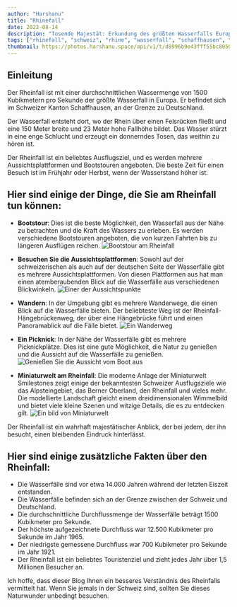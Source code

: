 ```yaml
---
author: "Harshanu"
title: "Rhinefall"
date: 2022-08-14
description: "Tosende Majestät: Erkundung des größten Wasserfalls Europas - Rheinfall"
tags: ["rhinefall", "schweiz", "rhine", "wasserfall", "schaffhausen", "schiff", "miniatur"]
thumbnail: https://photos.harshanu.space/api/v1/t/d8996b9e43fff55bc8050c3685a46b2fe913ce79/081gaa0s/fit_2048
---
```


## Einleitung

Der Rheinfall ist mit einer durchschnittlichen Wassermenge von 1500 Kubikmetern pro Sekunde der größte Wasserfall in Europa. Er befindet sich im Schweizer Kanton Schaffhausen, an der Grenze zu Deutschland.

Der Wasserfall entsteht dort, wo der Rhein über einen Felsrücken fließt und eine 150 Meter breite und 23 Meter hohe Fallhöhe bildet. Das Wasser stürzt in eine enge Schlucht und erzeugt ein donnerndes Tosen, das weithin zu hören ist.

Der Rheinfall ist ein beliebtes Ausflugsziel, und es werden mehrere Aussichtsplattformen und Bootstouren angeboten. Die beste Zeit für einen Besuch ist im Frühjahr oder Herbst, wenn der Wasserstand höher ist.

## Hier sind einige der Dinge, die Sie am Rheinfall tun können:
* **Bootstour**: Dies ist die beste Möglichkeit, den Wasserfall aus der Nähe zu betrachten und die Kraft des Wassers zu erleben. Es werden verschiedene Bootstouren angeboten, die von kurzen Fahrten bis zu längeren Ausflügen reichen.
![Bootstour am Rheinfall](https://photos.harshanu.space/api/v1/t/6b99760f06151d89e93aba6d6ec2c2ce26a9bff5/081gaa0s/fit_2048)

* **Besuchen Sie die Aussichtsplattformen**: Sowohl auf der schweizerischen als auch auf der deutschen Seite der Wasserfälle gibt es mehrere Aussichtsplattformen. Von diesen Plattformen aus hat man einen atemberaubenden Blick auf die Wasserfälle aus verschiedenen Blickwinkeln.
![Einer der Aussichtspunkte](https://photos.harshanu.space/api/v1/t/f35502fe62382dccb7fd7d1f91aac394ac2ebf2a/081gaa0s/fit_2048)

* **Wandern**: In der Umgebung gibt es mehrere Wanderwege, die einen Blick auf die Wasserfälle bieten. Der beliebteste Weg ist der Rheinfall-Hängebrückenweg, der über eine Hängebrücke führt und einen Panoramablick auf die Fälle bietet.
![Ein Wanderweg](https://photos.harshanu.space/api/v1/t/fd19d9f01fe7a23aa66cf713b953319408a77cd9/081gaa0s/fit_2048)

* **Ein Picknick**: In der Nähe der Wasserfälle gibt es mehrere Picknickplätze. Dies ist eine gute Möglichkeit, die Natur zu genießen und die Aussicht auf die Wasserfälle zu genießen.
![Genießen Sie die Aussicht vom Boot aus](https://photos.harshanu.space/api/v1/t/5b1911aba5994cd3daf977739882a55967741df8/081gaa0s/fit_2048)

* **Miniaturwelt am Rheinfall**: Die moderne Anlage der Miniaturwelt Smilestones zeigt einige der bekanntesten Schweizer Ausflugsziele wie das Alpsteingebiet, das Berner Oberland, den Rheinfall und vieles mehr. Die modellierte Landschaft gleicht einem dreidimensionalen Wimmelbild und bietet viele kleine Szenen und witzige Details, die es zu entdecken gilt.
![Ein bild von Miniaturwelt](https://photos.harshanu.space/api/v1/t/6025ed5098aa32d49d1de1cd520e30eb6499a763/081gaa0s/fit_2048)

Der Rheinfall ist ein wahrhaft majestätischer Anblick, der bei jedem, der ihn besucht, einen bleibenden Eindruck hinterlässt.

## Hier sind einige zusätzliche Fakten über den Rheinfall:

* Die Wasserfälle sind vor etwa 14.000 Jahren während der letzten Eiszeit entstanden.
* Die Wasserfälle befinden sich an der Grenze zwischen der Schweiz und Deutschland.
* Die durchschnittliche Durchflussmenge der Wasserfälle beträgt 1500 Kubikmeter pro Sekunde.
* Der höchste aufgezeichnete Durchfluss war 12.500 Kubikmeter pro Sekunde im Jahr 1965.
* Der niedrigste gemessene Durchfluss war 700 Kubikmeter pro Sekunde im Jahr 1921.
* Der Rheinfall ist ein beliebtes Touristenziel und zieht jedes Jahr über 1,5 Millionen Besucher an.

Ich hoffe, dass dieser Blog Ihnen ein besseres Verständnis des Rheinfalls vermittelt hat. Wenn Sie jemals in der Schweiz sind, sollten Sie dieses Naturwunder unbedingt besuchen.